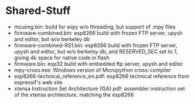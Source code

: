 # Shared-Stuff
- mcuimg.bin: build for wipy w/o threading, but support of .mpy files
- firmware-combined.bin: esp8266 build with frozen FTP server, upysh and editor, but w/o berkeley db
- firmware-combined-RS1.bin: esp8266 build with frozen FTP server, upysh and editor, but w/o berkeley db,
and RESERVED_SEC set to 1, giving 4k space for native code in flash
- firmware.bin: esp32 build with embedded ftp server, upysh and editor
- mpy-cross.exe: Windows version of Micropython cross-compiler
- esp8266-technical_reference_en.pdf: esp8266 technical reference from espressif's web site
- xtensa Instruction Set Architecture (ISA).pdf: assembler instruction set of the xtensa architecture, matching the esp8266
